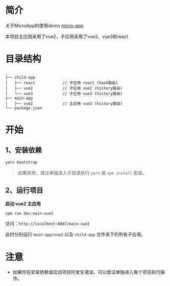 # 简介
关于MicroApp的使用demo [micro-app](https://github.com/smalller/MicroApp-demo)

本项目主应用采用了vue2，子应用采用了vue2、vue3和react

# 目录结构
```
.
├── child-app
│   ├── react            // 子应用 react (hash路由)
│   ├── vue2             // 子应用 vue2 (history路由)
│   └── vue3             // 子应用 vue3 (history路由)
├── main-app
│   ├── vue2             // 主应用 vue2 (history路由)
└── package.json
```

# 开始

## 1、安装依赖

```bash
yarn bootstrap
```

> 如果失败，建议单独进入子目录执行 `yarn` 或 `npm install` 安装。


## 2、运行项目
**启动 vue2 主应用**

```bash
npm run dev:main-vue2
```

访问：`http://localhost:8087/main-vue2`

此时分别运行 `main-app/vue2` 以及 `child-app` 文件夹下的所有子应用。


# 注意
- 如果你在安装依赖或启动项目时发生错误，可以尝试单独进入每个项目执行操作。
